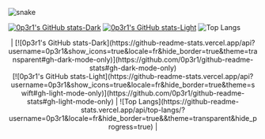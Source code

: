 ![snake](https://github.com/user-attachments/assets/cd933799-9ec0-4db2-9304-7c04eb424230)


[![0p3r1's GitHub stats-Dark](https://github-readme-stats.vercel.app/api?username=0p3r1&show_icons=true&locale=fr&hide_border=true&theme=transparent#gh-dark-mode-only)](https://github.com/0p3r1/github-readme-stats#gh-dark-mode-only)
[![0p3r1's GitHub stats-Light](https://github-readme-stats.vercel.app/api?username=0p3r1&show_icons=true&locale=fr&hide_border=true&theme=swift#gh-light-mode-only)](https://github.com/0p3r1/github-readme-stats#gh-light-mode-only)
![Top Langs](https://github-readme-stats.vercel.app/api/top-langs/?username=0p3r1&locale=fr&hide_border=true&&theme=transparent&hide_progress=true)

<div align="center">
| [![0p3r1's GitHub stats-Dark](https://github-readme-stats.vercel.app/api?username=0p3r1&show_icons=true&locale=fr&hide_border=true&theme=transparent#gh-dark-mode-only)](https://github.com/0p3r1/github-readme-stats#gh-dark-mode-only)<br>[![0p3r1's GitHub stats-Light](https://github-readme-stats.vercel.app/api?username=0p3r1&show_icons=true&locale=fr&hide_border=true&theme=swift#gh-light-mode-only)](https://github.com/0p3r1/github-readme-stats#gh-light-mode-only) | ![Top Langs](https://github-readme-stats.vercel.app/api/top-langs/?username=0p3r1&locale=fr&hide_border=true&&theme=transparent&hide_progress=true) |
</div>
